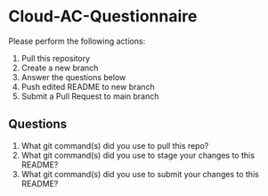 # Cloud-AC-Questionnaire

Please perform the following actions:
1. Pull this repository
2. Create a new branch
3. Answer the questions below
4. Push edited README to new branch
5. Submit a Pull Request to main branch

## Questions

1. What git command(s) did you use to pull this repo?
2. What git command(s) did you use to stage your changes to this README?
3. What git command(s) did you use to submit your changes to this README?
